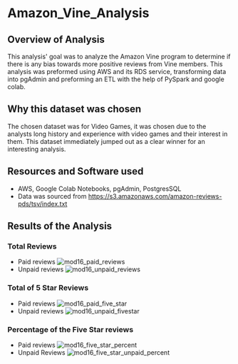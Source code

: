 # Amazon_Vine_Analysis
## Overview of Analysis
This analysis' goal was to analyze the Amazon Vine program to determine if there is any bias towards more positive reviews from Vine members. This analysis was preformed using AWS and its RDS service, transforming data into pgAdmin and preforming an ETL with the help of PySpark and google colab. 
## Why this dataset was chosen 
The chosen dataset was for Video Games, it was chosen due to the analysts long history and experience with video games and their interest in them. This dataset immediately jumped out as a clear winner for an interesting analysis.
## Resources and Software used
- AWS, Google Colab Notebooks, pgAdmin, PostgresSQL
- Data was sourced from https://s3.amazonaws.com/amazon-reviews-pds/tsv/index.txt
## Results of the Analysis
### Total Reviews
- Paid reviews
![mod16_paid_reviews](https://user-images.githubusercontent.com/102084269/187047848-d291ab75-4e0d-4429-9061-faedbcd17ce3.PNG)
- Unpaid reviews
![mod16_unpaid_reviews](https://user-images.githubusercontent.com/102084269/187047869-2d1f52e1-4847-4403-8d07-5d747d3bca11.PNG)
### Total of 5 Star Reviews
- Paid reviews
![mod16_paid_five_star](https://user-images.githubusercontent.com/102084269/187047897-387ce336-57c4-4f5c-a611-4bc1002c7bad.PNG)
- Unpaid reviews
![mod16_unpaid_fivestar](https://user-images.githubusercontent.com/102084269/187047902-75b2123d-27ea-4bdf-9080-f734ca1e825f.PNG)
### Percentage of the Five Star reviews
- Paid reviews
![mod16_five_star_percent](https://user-images.githubusercontent.com/102084269/187047914-cdc58391-7435-4402-9b80-bbcdd784ba70.PNG)
- Unpaid Reviews
![mod16_five_star_unpaid_percent](https://user-images.githubusercontent.com/102084269/187047923-efe2e00e-4e4e-4b04-a298-dd2a2c65fb4d.PNG)
